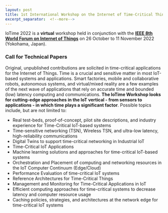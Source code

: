 ```yaml
---
layout: post
title: 1st International Workshop on the Internet of Time-Critical Things
excerpt_separator:  <!--more-->
---
```


 IoTime 2022 is a **virtual** workshop held in conjunction with the **[IEEE 8th World Forum on Internet of Things](https://wfiot2022.iot.ieee.org/)** on 26 October to 11 November 2022 (Yokohama, Japan).

### Call for Technical Papers

Original, unpublished contributions are solicited in time-critical applications for the Internet of Things. Time is a crucial and sensitive matter in most IoT-based systems and applications. Smart factories, mobile and collaborative robots, autonomous systems, and virtual/mixed reality are a few examples of the next wave of applications that rely on accurate time and bounded (low) latency computing and communications. **The IoTime Workshop looks for cutting-edge approaches in the IoT vertical - from sensors to applications - in which time plays a significant factor**. Possible topics include, but are not limited to:

- Real test-beds, proof-of-concept, pilot site descriptions, and industry experience for Time-Critical IoT-based systems
- Time-sensitive networking (TSN), Wireless TSN, and ultra-low latency, high-reliability communications
- Digital Twins to support time-critical networking in Industrial IoT
- Time-Critical IoT Applications
- Machine learning solutions and approaches for time-critical IoT-based systems
- Orchestration and Placement of computing and networking resources in the IoT Computer Continuum (Edge/Cloud)
- Performance Evaluation of time-critical IoT systems
- Reference Architectures for Time-Critical Things
- Management and Monitoring for Time-Critical Applications in IoT
- Efficient computing approaches for time-critical systems to decrease latency and computer resource usage
- Caching policies, strategies, and architectures at the network edge for time-critical IoT systems

